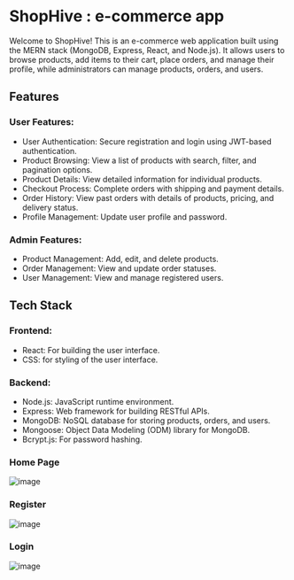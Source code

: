 # ShopHive : e-commerce app
Welcome to ShopHive!
This is an e-commerce web application built using the MERN stack (MongoDB, Express, React, and Node.js). It allows users to browse products, add items to their cart, place orders, and manage their profile, while administrators can manage products, orders, and users.
## Features
### User Features:
- User Authentication: Secure registration and login using JWT-based authentication.
- Product Browsing: View a list of products with search, filter, and pagination options.
- Product Details: View detailed information for individual products.
- Checkout Process: Complete orders with shipping and payment details.
- Order History: View past orders with details of products, pricing, and delivery status.
- Profile Management: Update user profile and password.
### Admin Features:
- Product Management: Add, edit, and delete products.
- Order Management: View and update order statuses.
- User Management: View and manage registered users.
## Tech Stack
### Frontend:
- React: For building the user interface.
- CSS: for styling of the user interface.
### Backend:
- Node.js: JavaScript runtime environment.
- Express: Web framework for building RESTful APIs.
- MongoDB: NoSQL database for storing products, orders, and users.
- Mongoose: Object Data Modeling (ODM) library for MongoDB.
- Bcrypt.js: For password hashing.



### Home Page
![image](https://github.com/user-attachments/assets/9b908ebe-e7a9-4baf-b526-bc8abf57d1a4)

### Register
![image](https://github.com/user-attachments/assets/cc1b5c3d-a3c5-4c98-951f-1ec67ecf4a86)

### Login
![image](https://github.com/user-attachments/assets/ca787847-5fcb-44c3-87d1-827920e959b1)




